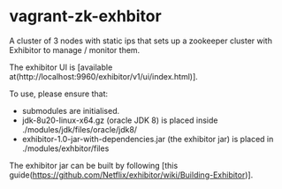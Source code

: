 vagrant-zk-exhbitor
===================

A cluster of 3 nodes with static ips that sets up a zookeeper cluster with Exhibitor to manage / monitor them.

The exhibitor UI is [available at(http://localhost:9960/exhibitor/v1/ui/index.html)].

To use, please ensure that:

* submodules are initialised.
* jdk-8u20-linux-x64.gz (oracle JDK 8) is placed inside ./modules/jdk/files/oracle/jdk8/
* exhibitor-1.0-jar-with-dependencies.jar (the exhibitor jar) is placed in ./modules/exhbitor/files

The exhibitor jar can be built by following [this guide(https://github.com/Netflix/exhibitor/wiki/Building-Exhibitor)].


